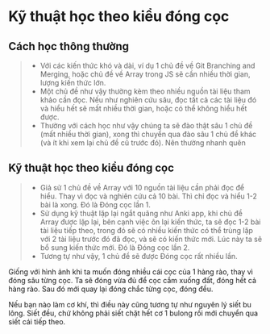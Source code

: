 # Kỹ thuật học theo kiểu đóng cọc 

## Cách học thông thường 
>- Với các kiến thức khó và dài, ví dụ 1 chủ đề về Git Branching and Merging, hoặc chủ đề về Array trong JS sẽ cần nhiều thời gian, lượng kiến thức lớn.  
>- Một chủ đề như vậy thường kèm theo nhiều nguồn tài liệu tham khảo cần đọc.
Nếu như nghiên cứu sâu, đọc tất cả các tài liệu đó và hiểu hết sẽ mất nhiều thời gian, hoặc có thể không hiểu hết được.  
>- Thường với cách học như vậy chúng ta sẽ đào thật sâu 1 chủ đề (mất nhiều thời gian), xong thì chuyển qua đào sâu 1 chủ đề khác (và ít khi xem lại chủ đề cũ trước đó). Nên thường nhanh quên

## Kỹ thuật học theo kiểu đóng cọc 
>- Giả sử 1 chủ đề về Array với 10 nguồn tài liệu cần phải đọc để hiểu. Thay vì đọc và nghiên cứu cả 10 bài. Thì chỉ đọc và hiểu 1-2 bài là xong. Đó là Đóng cọc lần 1.
>- Sử dụng kỹ thuật lặp lại  ngắt quãng như Anki app, khi chủ đề Array được lặp lại, bên cạnh việc ôn lại kiến thức, ta sẽ đọc 1-2 bài tài liệu tiếp theo, trong đó sẽ có nhiều kiến thức có thể trùng lặp với 2 tài liệu trước đó đã đọc, và sẽ có kiến thức mới. Lúc này ta sẽ bổ sung kiến thức mới. Đó là Đóng cọc lần 2.
>- Tương tự như vậy, 1 chủ đề sẽ được Đóng cọc rất nhiều lần.

Giống với hình ảnh khi ta muốn đóng nhiều cái cọc của 1 hàng rào, thay vì đóng sâu từng cọc. Ta sẽ đóng vừa đủ để cọc cắm xuống đất, đóng hết cả hàng rào. 
Sau đó mới quay lại đóng chắc từng cọc, đóng đều.

Nếu bạn nào làm cơ khí, thì điều này cũng tương tự như nguyên lý siết bu lông. Siết đều, chứ không phải siết chặt hết cơ 1 bulong rồi mới chuyển qua siết cái tiếp theo.